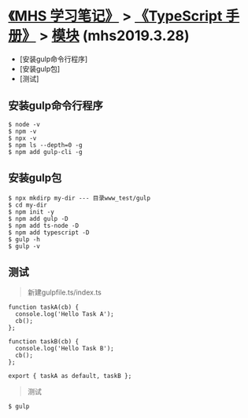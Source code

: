 # [《MHS 学习笔记》] > [《TypeScript 手册》] > [模块] (mhs2019.3.28)

- [安装gulp命令行程序]
- [安装gulp包]
- [测试]

## <span id="install">安装gulp命令行程序</span>
```
$ node -v
$ npm -v
$ npx -v
$ npm ls --depth=0 -g
$ npm add gulp-cli -g
```
## <span id="install-gulp">安装gulp包</span>
```
$ npx mkdirp my-dir --- 目录www_test/gulp
$ cd my-dir
$ npm init -y
$ npm add gulp -D
$ npm add ts-node -D
$ npm add typescript -D
$ gulp -h
$ gulp -v
```
## <span id="test">测试</span>
> 新建gulpfile.ts/index.ts
```
function taskA(cb) {
  console.log('Hello Task A');
  cb();
};

function taskB(cb) {
  console.log('Hello Task B');
  cb();
};

export { taskA as default, taskB };
```
> 测试
```
$ gulp
```

##
[《MHS 学习笔记》]: https://mhsnet.github.io/mhsstudynotes/ "《MHS 学习笔记》"
[《TypeScript 手册》]: https://mhsnet.github.io/mhsstudynotes/typescript/handbook/index.html "《TypeScript 手册》"
[模块]: https://mhsnet.github.io/mhsstudynotes/typescript/handbook/modules.html "模块"